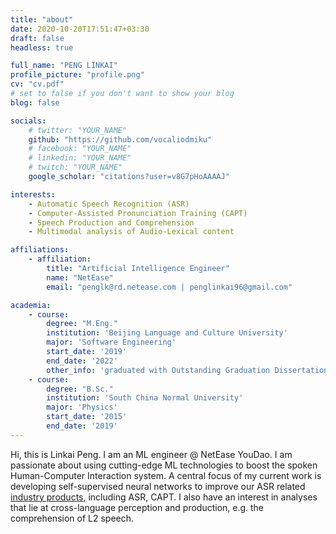 ```yaml
---
title: "about"
date: 2020-10-20T17:51:47+03:30
draft: false
headless: true

full_name: "PENG LINKAI"
profile_picture: "profile.png"
cv: "cv.pdf"
# set to false if you don't want to show your blog
blog: false

socials:
    # twitter: "YOUR_NAME"
    github: "https://github.com/vocaliodmiku"
    # facebook: "YOUR_NAME"
    # linkedin: "YOUR_NAME"
    # twitch: "YOUR_NAME"
    google_scholar: "citations?user=v8G7pHoAAAAJ"

interests:
    - Automatic Speech Recognition (ASR)
    - Computer-Assisted Pronunciation Training (CAPT) 
    - Speech Production and Comprehension
    - Multimodal analysis of Audio-Lexical content

affiliations:
    - affiliation:
        title: "Artificial Intelligence Engineer"
        name: "NetEase"
        email: "penglk@rd.netease.com | penglinkai96@gmail.com"

academia:
    - course:
        degree: "M.Eng."
        institution: 'Beijing Language and Culture University'
        major: 'Software Engineering'
        start_date: '2019'
        end_date: '2022'
        other_info: 'graduated with Outstanding Graduation Dissertation Award, supervised by Prof. Jinsong Zhang!'
    - course:
        degree: "B.Sc."
        institution: 'South China Normal University'
        major: 'Physics'
        start_date: '2015'
        end_date: '2019'
---
```


Hi, this is Linkai Peng. I am an ML engineer @ NetEase YouDao. I am passionate about using cutting-edge ML technologies to boost the spoken Human-Computer Interaction system. A central focus of my current work is developing self-supervised neural networks to improve our ASR related [industry products][1], including ASR, CAPT. I also have an interest in analyses that lie at cross-language perception and production, e.g. the comprehension of L2 speech.

[1]: https://smart.youdao.com/en/